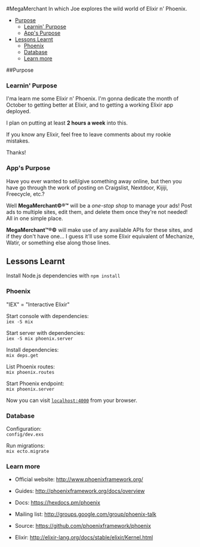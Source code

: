 #MegaMerchant
In which Joe explores the wild world of Elixir n' Phoenix.

<!-- START doctoc generated TOC please keep comment here to allow auto update -->
<!-- DON'T EDIT THIS SECTION, INSTEAD RE-RUN doctoc TO UPDATE -->
<!-- END doctoc generated TOC please keep comment here to allow auto update -->
- [Purpose](#purpose)
  - [Learnin' Purpose](#learnin-purpose)
  - [App's Purpose](#apps-purpose)
- [Lessons Learnt](#lessons-learnt)
  - [Phoenix](#phoenix)
  - [Database](#database)
  - [Learn more](#learn-more)

<!-- END doctoc generated TOC please keep comment here to allow auto update -->

##Purpose  

### Learnin' Purpose
I'ma learn me some Elixir n' Phoenix. I'm gonna dedicate the month of October to getting better at Elixir, and to getting a working Elixir app deployed.

I plan on putting at least **2 hours a week** into this.

If you know any Elixir, feel free to leave comments about my rookie mistakes.

Thanks!

### App's Purpose
Have you ever wanted to sell/give something away online, but then you have go through the work of posting on Craigslist, Nextdoor, Kijiji, Freecycle, etc.?

Well **MegaMerchant©®™** will be a _one-stop shop_ to manage your ads! Post ads to multiple sites, edit them, and delete them once they're not needed! All in one simple place.

**MegaMerchant™®©** will make use of any available APIs for these sites, and if they don't have one... I guess it'll use some Elixir equivalent of Mechanize, Watir, or something else along those lines.

## Lessons Learnt
Install Node.js dependencies with `npm install`

### Phoenix
"IEX" = "Interactive Elixir"  

Start console with dependencies:  
`iex -S mix`

Start server with dependencies:  
`iex -S mix phoenix.server`

Install dependencies:  
`mix deps.get`

List Phoenix routes:  
`mix phoenix.routes`

Start Phoenix endpoint:  
`mix phoenix.server`

Now you can visit [`localhost:4000`](http://localhost:4000) from your browser.

### Database

Configuration:  
`config/dev.exs`  

Run migrations:  
`mix ecto.migrate`

### Learn more

  * Official website: http://www.phoenixframework.org/
  * Guides: http://phoenixframework.org/docs/overview
  * Docs: https://hexdocs.pm/phoenix
  * Mailing list: http://groups.google.com/group/phoenix-talk
  * Source: https://github.com/phoenixframework/phoenix
  
  * Elixir: http://elixir-lang.org/docs/stable/elixir/Kernel.html
